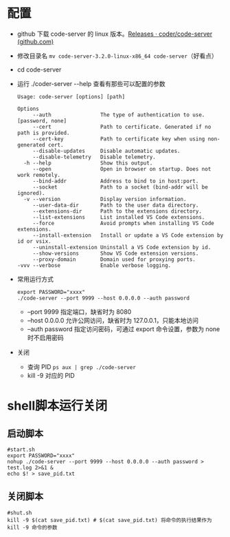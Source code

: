 # 配置

- github 下载 code-server 的 linux 版本。[Releases · coder/code-server (github.com)](https://github.com/coder/code-server/releases)

- 修改目录名 `mv code-server-3.2.0-linux-x86_64 code-server`（好看点）

- cd code-server

- 运行 ./coder-server --help 查看有那些可以配置的参数

    ```shell
    Usage: code-server [options] [path]
    
    Options
         --auth                The type of authentication to use. [password, none]
         --cert                Path to certificate. Generated if no path is provided.
         --cert-key            Path to certificate key when using non-generated cert.
         --disable-updates     Disable automatic updates.
         --disable-telemetry   Disable telemetry.
      -h --help                Show this output.
         --open                Open in browser on startup. Does not work remotely.
         --bind-addr           Address to bind to in host:port.
         --socket              Path to a socket (bind-addr will be ignored).
      -v --version             Display version information.
         --user-data-dir       Path to the user data directory.
         --extensions-dir      Path to the extensions directory.
         --list-extensions     List installed VS Code extensions.
         --force               Avoid prompts when installing VS Code extensions.
         --install-extension   Install or update a VS Code extension by id or vsix.
         --uninstall-extension Uninstall a VS Code extension by id.
         --show-versions       Show VS Code extension versions.
         --proxy-domain        Domain used for proxying ports.
    -vvv --verbose             Enable verbose logging.
    
    ```

- 常用运行方式

    ```shell
    export PASSWORD="xxxx"
    ./code-server --port 9999 --host 0.0.0.0 --auth password
    ```

    - –port 9999 指定端口，缺省时为 8080
    - –host 0.0.0.0 允许公网访问，缺省时为 127.0.0.1，只能本地访问
    - –auth password 指定访问密码，可通过 export 命令设置，参数为 none 时不启用密码

- 关闭

    - 查询 PID `ps aux | grep ./code-server`
    - kill -9 对应的 PID

# shell脚本运行关闭

## 启动脚本

```shell
#start.sh
export PASSWORD="xxxx"
nohup ./code-server --port 9999 --host 0.0.0.0 --auth password > test.log 2>&1 &
echo $! > save_pid.txt
```

## 关闭脚本

```shell
#shut.sh
kill -9 $(cat save_pid.txt) # $(cat save_pid.txt) 将命令的执行结果作为 kill -9 命令的参数 
```

